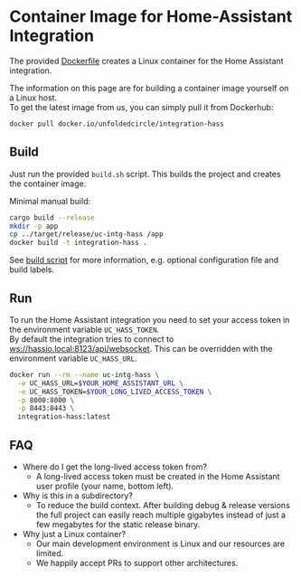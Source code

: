 # Container Image for Home-Assistant Integration

The provided [Dockerfile](Dockerfile) creates a Linux container for the Home Assistant integration.

The information on this page are for building a container image yourself on a Linux host.  
To get the latest image from us, you can simply pull it from Dockerhub:

```bash
docker pull docker.io/unfoldedcircle/integration-hass
```

## Build

Just run the provided `build.sh` script. This builds the project and creates the container image.

Minimal manual build:
```bash
cargo build --release
mkdir -p app
cp ../target/release/uc-intg-hass /app
docker build -t integration-hass .
```

See [build script](build.sh) for more information, e.g. optional configuration file and build labels.

## Run

To run the Home Assistant integration you need to set your access token in the environment variable `UC_HASS_TOKEN`.  
By default the integration tries to connect to <ws://hassio.local:8123/api/websocket>. This can be overridden with the
environment variable `UC_HASS_URL`.

```bash
docker run --rm --name uc-intg-hass \
  -e UC_HASS_URL=$YOUR_HOME_ASSISTANT_URL \
  -e UC_HASS_TOKEN=$YOUR_LONG_LIVED_ACCESS_TOKEN \
  -p 8000:8000 \
  -p 8443:8443 \
  integration-hass:latest
```

## FAQ

- Where do I get the long-lived access token from?
  - A long-lived access token must be created in the Home Assistant user profile (your name, bottom left).
- Why is this in a subdirectory?
  - To reduce the build context. After building debug & release versions the full project can easily reach multiple
    gigabytes instead of just a few megabytes for the static release binary.
- Why just a Linux container?
  - Our main development environment is Linux and our resources are limited.
  - We happily accept PRs to support other architectures.
